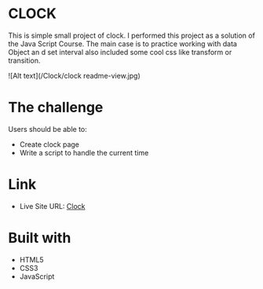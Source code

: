 # CLOCK 
This is simple small project of clock. I performed this
project as a solution of the Java Script Course. The main case is to practice working with data Object an d set interval also included some cool css like transform or transition.

![Alt text](/Clock/clock readme-view.jpg)

# The challenge
Users should be able to: 
 * Create clock page
 * Write a script to handle the current time

# Link

* Live Site URL: <a class="d-inline-block mx-2" href="https://marcinmierzwa.github.io/Clock/">Clock
</a>

# Built with

* HTML5
* CSS3
* JavaScript
